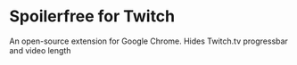 # Spoilerfree for Twitch
An open-source extension for Google Chrome.
Hides Twitch.tv progressbar and video length
